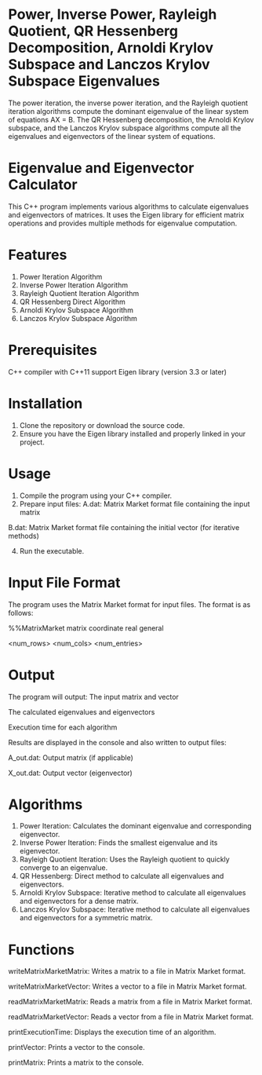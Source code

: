 # Power, Inverse Power, Rayleigh Quotient, QR Hessenberg Decomposition, Arnoldi Krylov Subspace and Lanczos Krylov Subspace Eigenvalues

The power iteration, the inverse power iteration, and the Rayleigh quotient iteration algorithms compute the dominant eigenvalue of the linear system of equations AX = B. The QR Hessenberg decomposition, the Arnoldi Krylov subspace, and the Lanczos Krylov subspace algorithms compute all the eigenvalues and eigenvectors of the linear system of equations.

# Eigenvalue and Eigenvector Calculator

This C++ program implements various algorithms to calculate eigenvalues and eigenvectors of matrices. It uses the Eigen library for efficient matrix operations and provides multiple methods for eigenvalue computation.

# Features

1. Power Iteration Algorithm
2. Inverse Power Iteration Algorithm
3. Rayleigh Quotient Iteration Algorithm
4. QR Hessenberg Direct Algorithm
5. Arnoldi Krylov Subspace Algorithm
6. Lanczos Krylov Subspace Algorithm 

# Prerequisites

C++ compiler with C++11 support
Eigen library (version 3.3 or later)

# Installation

1. Clone the repository or download the source code.
2. Ensure you have the Eigen library installed and properly linked in your project.

# Usage

1. Compile the program using your C++ compiler.
2. Prepare input files:
  A.dat: Matrix Market format file containing the input matrix

  B.dat: Matrix Market format file containing the initial vector (for iterative methods)
  
4. Run the executable.

# Input File Format

The program uses the Matrix Market format for input files. The format is as follows:

%%MatrixMarket matrix coordinate real general

<num_rows> <num_cols> <num_entries>

<row> <col> <value>

<row> <col> <value>

# Output

The program will output:
The input matrix and vector

The calculated eigenvalues and eigenvectors

Execution time for each algorithm

Results are displayed in the console and also written to output files:

A_out.dat: Output matrix (if applicable)

X_out.dat: Output vector (eigenvector)

# Algorithms

1. Power Iteration: Calculates the dominant eigenvalue and corresponding eigenvector.
2. Inverse Power Iteration: Finds the smallest eigenvalue and its eigenvector.
3. Rayleigh Quotient Iteration: Uses the Rayleigh quotient to quickly converge to an eigenvalue.
4. QR Hessenberg: Direct method to calculate all eigenvalues and eigenvectors.
5. Arnoldi Krylov Subspace: Iterative method to calculate all eigenvalues and eigenvectors for a dense matrix.
6. Lanczos Krylov Subspace: Iterative method to calculate all eigenvalues and eigenvectors for a symmetric matrix.

# Functions

writeMatrixMarketMatrix: Writes a matrix to a file in Matrix Market format.

writeMatrixMarketVector: Writes a vector to a file in Matrix Market format.

readMatrixMarketMatrix: Reads a matrix from a file in Matrix Market format.

readMatrixMarketVector: Reads a vector from a file in Matrix Market format.

printExecutionTime: Displays the execution time of an algorithm.

printVector: Prints a vector to the console.

printMatrix: Prints a matrix to the console.
